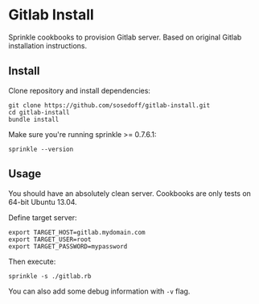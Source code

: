 # Gitlab Install

Sprinkle cookbooks to provision Gitlab server. Based on original Gitlab
installation instructions.

## Install

Clone repository and install dependencies:

```
git clone https://github.com/sosedoff/gitlab-install.git
cd gitlab-install
bundle install
```

Make sure you're running sprinkle >= 0.7.6.1:

```
sprinkle --version
```

## Usage

You should have an absolutely clean server. 
Cookbooks are only tests on 64-bit Ubuntu 13.04. 

Define target server:

```
export TARGET_HOST=gitlab.mydomain.com
export TARGET_USER=root
export TARGET_PASSWORD=mypassword
```

Then execute:

```
sprinkle -s ./gitlab.rb
```

You can also add some debug information with `-v` flag.